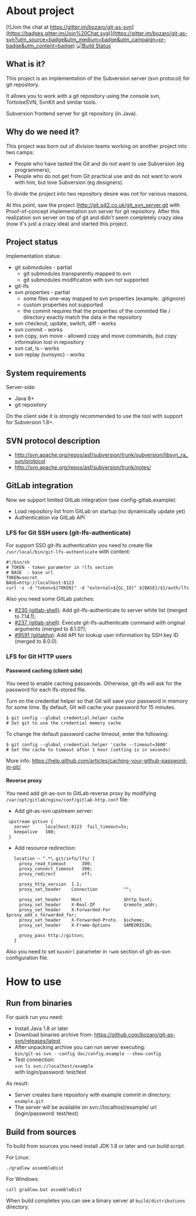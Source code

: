 # About project
[![Join the chat at https://gitter.im/bozaro/git-as-svn](https://badges.gitter.im/Join%20Chat.svg)](https://gitter.im/bozaro/git-as-svn?utm_source=badge&utm_medium=badge&utm_campaign=pr-badge&utm_content=badge)
[![Build Status](https://travis-ci.org/bozaro/git-as-svn.svg?branch=master)](https://travis-ci.org/bozaro/git-as-svn)

## What is it?
This project is an implementation of the Subversion server (svn protocol) for git repository.

It allows you to work with a git repository using the console svn, TortoiseSVN, SvnKit and similar tools.

Subversion frontend server for git repository (in Java).

## Why do we need it?
This project was born out of division teams working on another project into two camps:

 * People who have tasted the Git and do not want to use Subversion (eg programmers); 
 * People who do not get from Git practical use and do not want to work with him, but love Subversion (eg designers).

To divide the project into two repository desire was not for various reasons.

At this point, saw the project (http://git.q42.co.uk/git_svn_server.git with Proof-of-concept implementation svn server
for git repository. After this realization svn server on top of git and didn't seem completely crazy idea (now it's
just a crazy idea) and started this project.

## Project status
Implementation status:

 * git submodules - partial
   * git submodules transparently mapped to svn
   * git submodules modification with svn not supported
 * git-lfs
 * svn properties - partial
   * some files one-way mapped to svn properties (example: .gitignore)
   * custom properties not supported
   * the commit requires that the properties of the commited file / directory exactly match the data in the repository
 * svn checkout, update, switch, diff - works
 * svn commit - works
 * svn copy, svn move - allowed copy and move commands, but copy information lost in repository
 * svn cat, ls - works
 * svn replay (svnsync) - works

## System requirements
Server-side:
 * Java 8+
 * git repository

On the client side it is strongly recommended to use the tool with support for Subversion 1.8+.

## SVN protocol description

 * http://svn.apache.org/repos/asf/subversion/trunk/subversion/libsvn_ra_svn/protocol
 * http://svn.apache.org/repos/asf/subversion/trunk/notes/

## GitLab integration

Now we support limited GitLab integration (see config-gitlab.example):

 * Load repository list from GitLab on startup (no dynamically update yet)
 * Authentication via GitLab API

### LFS for Git SSH users (git-lfs-authenticate)

For support SSO git-lfs authentication you need to create file ```/usr/local/bin/git-lfs-authenticate``` with content:

```
#!/bin/sh
# TOKEN - token parameter in !lfs section
# BASE  - base url
TOKEN=secret
BASE=http://localhost:8123
curl -s -d "token=${TOKEN}" -d "external=${GL_ID}" ${BASE}/$1/auth/lfs
```

Also you need some GitLab patches:

 * [#230 (gitlab-shell)](https://github.com/gitlabhq/gitlab-shell/pull/230): Add git-lfs-authenticate to server white list (merged to 7.14.1);
 * [#237 (gitlab-shell)](https://github.com/gitlabhq/gitlab-shell/pull/237): Execute git-lfs-authenticate command with original arguments (merged to 8.1.0?);
 * [#9591 (gitlabhq)](https://github.com/gitlabhq/gitlabhq/pull/9591): Add API for lookup user information by SSH key ID (merged to 8.0.0).

### LFS for Git HTTP users

#### Password caching (client side)

You need to enable caching passwords. Otherwise, git-lfs will ask for the password for each lfs-stored file.

Turn on the credential helper so that Git will save your password in memory for some time. By default, Git will cache your password for 15 minutes.
```
$ git config --global credential.helper cache
# Set git to use the credential memory cache
```

To change the default password cache timeout, enter the following:
```
$ git config --global credential.helper 'cache --timeout=3600'
# Set the cache to timeout after 1 hour (setting is in seconds)
```

More info: https://help.github.com/articles/caching-your-github-password-in-git/

#### Reverse proxy

You need add git-as-svn to GitLab reverse proxy by modifying ```/var/opt/gitlab/nginx/conf/gitlab-http.conf``` file:

 * Add git-as-svn upstream server:
```
 upstream gitsvn {
   server      localhost:8123  fail_timeout=5s;
   keepalive   100;
 } 
```
 * Add resource redirection:
```
   location ~ ^.*\.git/info/lfs/ {
     proxy_read_timeout      300;
     proxy_connect_timeout   300;
     proxy_redirect          off;
 
     proxy_http_version  1.1;
     proxy_set_header    Connection          "";
 
     proxy_set_header    Host                $http_host;
     proxy_set_header    X-Real-IP           $remote_addr;
     proxy_set_header    X-Forwarded-For     $proxy_add_x_forwarded_for;
     proxy_set_header    X-Forwarded-Proto   $scheme;
     proxy_set_header    X-Frame-Options     SAMEORIGIN;

     proxy_pass http://gitsvn;
   }
```

Also you need to set ```baseUrl``` parameter in ```!web``` section of git-as-svn configuration file.

# How to use

## Run from binaries

For quick run you need:

 * Install Java 1.8 or later
 * Download binaries archive from: https://github.com/bozaro/git-as-svn/releases/latest
 * After unpacking archive you can run server executing:<br/>
   `bin/git-as-svn --config doc/config.example --show-config`
 * Test connection:<br/>
   `svn ls svn://localhost/example`<br/>
   with login/password: test/test

As result:

 * Server creates bare repository with example commit in directory: `example.git`
 * The server will be available on svn://localhost/example/ url (login/password: test/test)

## Build from sources

To build from sources you need install JDK 1.8 or later and run build script.

For Linux:

    ./gradlew assembleDist

For Windows:

    call gradlew.bat assembleDist

When build completes you can see a binary server at ```build/distributions``` directory.